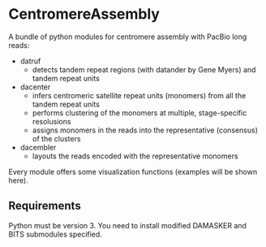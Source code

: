 # CentromereAssembly

A bundle of python modules for centromere assembly with PacBio long reads:

* datruf
  * detects tandem repeat regions (with datander by Gene Myers) and tandem repeat units
* dacenter
  * infers centromeric satellite repeat units (monomers) from all the tandem repeat units
  * performs clustering of the monomers at multiple, stage-specific resolusions
  * assigns monomers in the reads into the representative (consensus) of the clusters
* dacembler
  * layouts the reads encoded with the representative monomers

Every module offers some visualization functions (examples will be shown here).

## Requirements

Python must be version 3. You need to install modified DAMASKER and BITS submodules specified.
